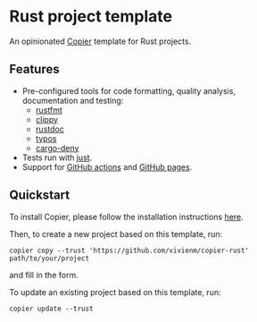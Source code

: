 # Rust project template

An opinionated [Copier](https://copier.readthedocs.io/en/stable/) template for Rust projects.

## Features

* Pre-configured tools for code formatting, quality analysis, documentation and testing:
  * [rustfmt](https://rust-lang.github.io/rustfmt/)
  * [clippy](https://doc.rust-lang.org/nightly/clippy/)
  * [rustdoc](https://doc.rust-lang.org/rustdoc/)
  * [typos](https://github.com/crate-ci/typos)
  * [cargo-deny](https://github.com/EmbarkStudios/cargo-deny)
* Tests run with [just](https://github.com/casey/just).
* Support for [GitHub actions](https://github.com/features/actions) and [GitHub pages](https://pages.github.com/).

## Quickstart

To install Copier, please follow the installation instructions [here](https://copier.readthedocs.io/en/stable/#installation).

Then, to create a new project based on this template, run:

```shell
copier copy --trust 'https://github.com/vivienm/copier-rust' path/to/your/project
```

and fill in the form.

To update an existing project based on this template, run:

```shell
copier update --trust
```
